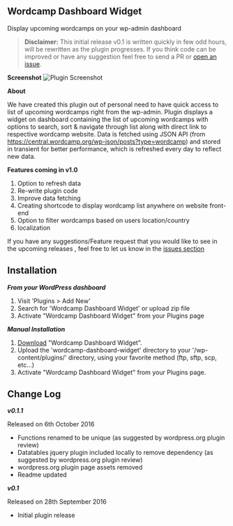 **Wordcamp Dashboard Widget**
-----------------------------

Display upcoming wordcamps on your wp-admin dashboard

>**Disclaimer:** This initial release v0.1 is written quickly in few odd hours, will be rewritten as the plugin progresses. If you think code can be improved or have any suggestion feel free to send a PR or [open an issue](https://github.com/lubusonline/wordcamp-dashboard-widget/issues).

**Screenshot**
![Plugin Screenshot](https://raw.githubusercontent.com/lubusonline/wordcamp-dashboard-widget/master/assets/screenshot-1.gif)

**About**

We have created this plugin out of personal need to have quick access to list of upcoming wordcamps right from the wp-admin. Plugin displays a widget on dashboard containing the list of upcoming wordcamps with options to search, sort & navigate through list along with direct link to respective wordcamp website. Data is fetched using JSON API (from https://central.wordcamp.org/wp-json/posts?type=wordcamp) and stored in transient for better performance, which is refreshed every day to reflect new data.

**Features coming in v1.0**

 1. Option to refresh data
 2. Re-write plugin code
 2. Improve data fetching
 3. Creating shortcode to display wordcamp list anywhere on website front-end 
 4. Option to filter wordcamps based on users location/country
 5. localization 

If you have any suggestions/Feature request that you would like to see in the upcoming releases , feel free to let us know in the [issues section](https://github.com/lubusonline/wordcamp-dashboard-widget/issues) 


**Installation**
----------------
***From your WordPress dashboard***
 1. Visit 'Plugins > Add New' 
 2. Search for 'Wordcamp Dashboard Widget'  or upload zip file
 3. Activate "Wordcamp Dashboard Widget" from your Plugins page

***Manual Installation*** 
 1. [Download](https://wordpress.org/plugins/wc-dashboard-widget/) "Wordcamp Dashboard Widget".
 2. Upload the 'wordcamp-dashboard-widget' directory to your '/wp-content/plugins/' directory, using your favorite method (ftp, sftp, scp, etc...)
 3. Activate "Wordcamp Dashboard Widget" from your Plugins page. 

**Change Log**
--------------
***v0.1.1***

Released on 6th October 2016

 - Functions renamed to be unique (as suggested by wordpress.org plugin review)
 - Datatables jquery plugin included locally to remove dependency (as suggested by wordpress.org plugin review)
 - wordpress.org plugin page assets removed
 - Readme updated
 
***v0.1***

Released on 28th September 2016

 - Initial plugin release
